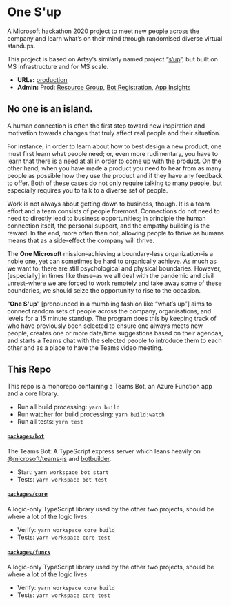 # One S'up

A Microsoft hackathon 2020 project to meet new people across the company and learn what’s on their mind through randomised diverse virtual standups.

This project is based on Artsy’s similarly named project “[s’up](https://github.com/artsy/sup)”, but built on MS infrastructure and for MS scale.

- **URLs:** [production](https://www.typescriptlang.org)
- **Admin:** Prod: [Resource Group](https://portal.azure.com/?quickstart=true#@msnortatherox.onmicrosoft.com/resource/subscriptions/fde7b4d5-654e-4aa5-8633-fa9c0ade65f2/resourceGroups/one-sup/overview), [Bot Registration](https://portal.azure.com/?quickstart=true#@msnortatherox.onmicrosoft.com/resource/subscriptions/fde7b4d5-654e-4aa5-8633-fa9c0ade65f2/resourceGroups/one-sup/providers/Microsoft.BotService/botServices/sup-bot/overview), [App Insights](https://portal.azure.com/?quickstart=true#@msnortatherox.onmicrosoft.com/resource/subscriptions/fde7b4d5-654e-4aa5-8633-fa9c0ade65f2/resourceGroups/one-sup/providers/microsoft.insights/components/sup-botidcgcc/overview)


## No one is an island.

A human connection is often the first step toward new inspiration and motivation towards changes that truly affect real people and their situation.

For instance, in order to learn about how to best design a new product, one must first learn what people need; or, even more rudimentary, you have to learn that there is a need at all in order to come up with the product. On the other hand, when you have made a product you need to hear from as many people as possible how they use the product and if they have any feedback to offer. Both of these cases do not only require talking to many people, but especially requires you to talk to a diverse set of people.

Work is not always about getting down to business, though. It is a team effort and a team consists of people foremost. Connections do not need to need to directly lead to business opportunities; in principle the human connection itself, the personal support, and the empathy building is the reward. In the end, more often than not, allowing people to thrive as humans means that as a side-effect the company will thrive.

The **One Microsoft** mission–achieving a boundary-less organization–is a noble one, yet can sometimes be hard to organically achieve. As much as we want to, there are still psychological and physical boundaries. However, [especially] in times like these–as we all deal with the pandemic and civil unrest–where we are forced to work remotely and take away some of these boundaries, we should seize the opportunity to rise to the occasion.

“**One S'up**” [pronounced in a mumbling fashion like “what’s up”] aims to connect random sets of people across the company, organisations, and levels for a 15 minute standup. The program does this by keeping track of who have previously been selected to ensure one always meets new people, creates one or more date/time suggestions based on their agendas, and starts a Teams chat with the selected people to introduce them to each other and as a place to have the Teams video meeting.

## This Repo

This repo is a monorepo containing a Teams Bot, an Azure Function app and a core library.

- Run all build processing: `yarn build`
- Run watcher for build processing: `yarn build:watch`
- Run all tests: `yarn test`

#### [`packages/bot`](./packages/bot)

The Teams Bot: A TypeScript express server which leans heavily on [@microsoft/teams-js](https://docs.microsoft.com/en-us/javascript/api/overview/msteams-client) and [botbuilder](https://dev.botframework.com).

 - Start: `yarn workspace bot start`
 - Tests: `yarn workspace bot test`

#### [`packages/core`](./packages/core)

A logic-only TypeScript library used by the other two projects, should be where a lot of the logic lives:

 - Verify: `yarn workspace core build`
 - Tests: `yarn workspace core test`

#### [`packages/funcs`](./packages/funcs)

A logic-only TypeScript library used by the other two projects, should be where a lot of the logic lives:

 - Verify: `yarn workspace core build`
 - Tests: `yarn workspace core test`
